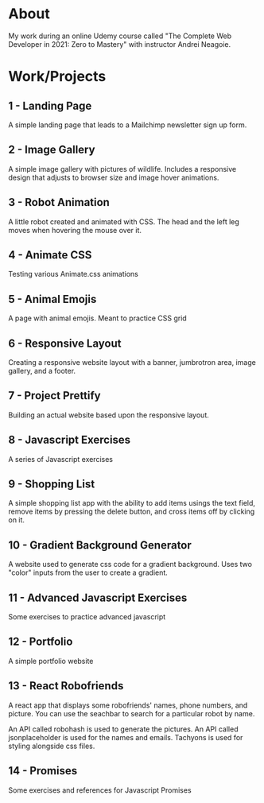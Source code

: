 # About

My work during an online Udemy course called "The Complete Web Developer in 2021: Zero to Mastery" with instructor Andrei Neagoie.


# Work/Projects

## 1 - Landing Page
A simple landing page that leads to a Mailchimp newsletter sign up form.

## 2 - Image Gallery
A simple image gallery with pictures of wildlife. 
Includes a responsive design that adjusts to browser size and image hover animations.

## 3 - Robot Animation
A little robot created and animated with CSS. The head and the left leg moves when hovering the mouse over it.

## 4 - Animate CSS
Testing various Animate.css animations

## 5 - Animal Emojis
A page with animal emojis.
Meant to practice CSS grid

## 6 - Responsive Layout
Creating a responsive website layout with a banner, jumbrotron area, image gallery, and a footer.

## 7 - Project Prettify
Building an actual website based upon the responsive layout.

## 8 - Javascript Exercises
A series of Javascript exercises 

## 9 - Shopping List
A simple shopping list app with the ability to add items usings the text field, remove items by pressing the delete button, and cross items off by clicking on it.

## 10 - Gradient Background Generator
A website used to generate css code for a gradient background. Uses two "color" inputs from the user to create a gradient.

## 11 - Advanced Javascript Exercises
Some exercises to practice advanced javascript

## 12 - Portfolio
A simple portfolio website

## 13 - React Robofriends
A react app that displays some robofriends' names, phone numbers, and picture. You can use the seachbar to search for a particular robot by name. 

An API called robohash is used to generate the pictures. An API called jsonplaceholder is used for the names and emails.
Tachyons is used for styling alongside css files.

## 14 - Promises
Some exercises and references for Javascript Promises